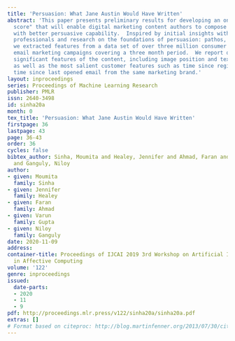 ```yaml
---
title: 'Persuasion: What Jane Austin Would Have Written'
abstract: 'This paper presents preliminary results for developing an online "persuasion
  score" that will enable digital marketing content authors to compose and edit materials
  with better persuasive capability.  Inspired by initial insights with digital marketing
  professionals and research on the foundations of persuasion: pathos, ethos and logos,
  we extracted features from a data set of over three million consumer reactions to
  email marketing campaigns covering a three month period.  We report on the most
  significant features of the content, including image position and text readability
  as well as the most salient customer features such as time since registration and
  time since last opened email from the same marketing brand.'
layout: inproceedings
series: Proceedings of Machine Learning Research
publisher: PMLR
issn: 2640-3498
id: sinha20a
month: 0
tex_title: 'Persuasion: What Jane Austin Would Have Written'
firstpage: 36
lastpage: 43
page: 36-43
order: 36
cycles: false
bibtex_author: Sinha, Moumita and Healey, Jennifer and Ahmad, Faran and Gupta, Varun
  and Ganguly, Niloy
author:
- given: Moumita
  family: Sinha
- given: Jennifer
  family: Healey
- given: Faran
  family: Ahmad
- given: Varun
  family: Gupta
- given: Niloy
  family: Ganguly
date: 2020-11-09
address: 
container-title: Proceedings of IJCAI 2019 3rd Workshop on Artificial Intelligence
  in Affective Computing
volume: '122'
genre: inproceedings
issued:
  date-parts:
  - 2020
  - 11
  - 9
pdf: http://proceedings.mlr.press/v122/sinha20a/sinha20a.pdf
extras: []
# Format based on citeproc: http://blog.martinfenner.org/2013/07/30/citeproc-yaml-for-bibliographies/
---
```

